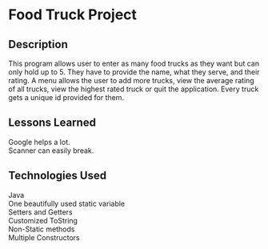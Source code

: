 # Food Truck Project

## Description
This program allows user to enter as many food trucks as they want but can only hold up to 5. They have to provide the name, what they serve, and their rating. A menu allows the user to add more trucks, view the average rating of all trucks, view the highest rated truck or quit the application. Every truck gets a unique id provided for them.

## Lessons Learned
Google helps a lot. <br>
Scanner can easily break. <br>


## Technologies Used
Java <br>
One beautifully used static variable <br>
Setters and Getters <br>
Customized ToString <br>
Non-Static methods <br>
Multiple Constructors
